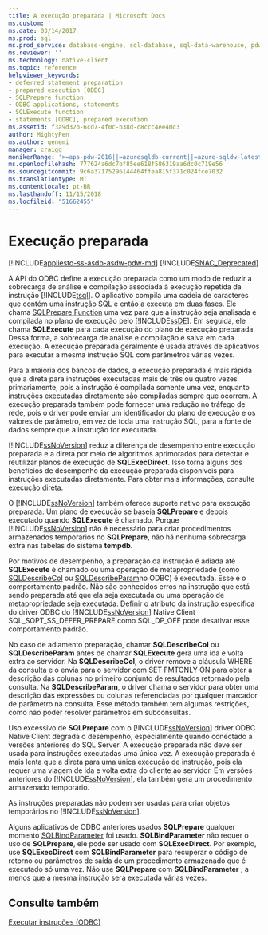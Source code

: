 ```yaml
---
title: A execução preparada | Microsoft Docs
ms.custom: ''
ms.date: 03/14/2017
ms.prod: sql
ms.prod_service: database-engine, sql-database, sql-data-warehouse, pdw
ms.reviewer: ''
ms.technology: native-client
ms.topic: reference
helpviewer_keywords:
- deferred statement preparation
- prepared execution [ODBC]
- SQLPrepare function
- ODBC applications, statements
- SQLExecute function
- statements [ODBC], prepared execution
ms.assetid: f3a9d32b-6cd7-4f0c-b38d-c8ccc4ee40c3
author: MightyPen
ms.author: genemi
manager: craigg
monikerRange: '>=aps-pdw-2016||=azuresqldb-current||=azure-sqldw-latest||>=sql-server-2016||=sqlallproducts-allversions||>=sql-server-linux-2017||=azuresqldb-mi-current'
ms.openlocfilehash: 777624a6dc7bf85ee618f586319aa6dc0c719e56
ms.sourcegitcommit: 9c6a37175296144464ffea815f371c024fce7032
ms.translationtype: MT
ms.contentlocale: pt-BR
ms.lasthandoff: 11/15/2018
ms.locfileid: "51662455"
---
```

# <a name="prepared-execution"></a>Execução preparada
[!INCLUDE[appliesto-ss-asdb-asdw-pdw-md](../../../includes/appliesto-ss-asdb-asdw-pdw-md.md)]
[!INCLUDE[SNAC_Deprecated](../../../includes/snac-deprecated.md)]

  A API do ODBC define a execução preparada como um modo de reduzir a sobrecarga de análise e compilação associada à execução repetida da instrução [!INCLUDE[tsql](../../../includes/tsql-md.md)]. O aplicativo compila uma cadeia de caracteres que contém uma instrução SQL e então a executa em duas fases. Ele chama [SQLPrepare Function](https://go.microsoft.com/fwlink/?LinkId=59360) uma vez para que a instrução seja analisada e compilada no plano de execução pelo [!INCLUDE[ssDE](../../../includes/ssde-md.md)]. Em seguida, ele chama **SQLExecute** para cada execução do plano de execução preparada. Dessa forma, a sobrecarga de análise e compilação é salva em cada execução. A execução preparada geralmente é usada através de aplicativos para executar a mesma instrução SQL com parâmetros várias vezes.  
  
 Para a maioria dos bancos de dados, a execução preparada é mais rápida que a direta para instruções executadas mais de três ou quatro vezes primariamente, pois a instrução é compilada somente uma vez, enquanto instruções executadas diretamente são compiladas sempre que ocorrem. A execução preparada também pode fornecer uma redução no tráfego de rede, pois o driver pode enviar um identificador do plano de execução e os valores de parâmetro, em vez de toda uma instrução SQL, para a fonte de dados sempre que a instrução for executada.  
  
 [!INCLUDE[ssNoVersion](../../../includes/ssnoversion-md.md)] reduz a diferença de desempenho entre execução preparada e a direta por meio de algoritmos aprimorados para detectar e reutilizar planos de execução de **SQLExecDirect**. Isso torna alguns dos benefícios de desempenho da execução preparada disponíveis para instruções executadas diretamente. Para obter mais informações, consulte [execução direta](../../../relational-databases/native-client-odbc-queries/executing-statements/direct-execution.md).  
  
 O [!INCLUDE[ssNoVersion](../../../includes/ssnoversion-md.md)] também oferece suporte nativo para execução preparada. Um plano de execução se baseia **SQLPrepare** e depois executado quando **SQLExecute** é chamado. Porque [!INCLUDE[ssNoVersion](../../../includes/ssnoversion-md.md)] não é necessário para criar procedimentos armazenados temporários no **SQLPrepare**, não há nenhuma sobrecarga extra nas tabelas do sistema **tempdb**.  
  
 Por motivos de desempenho, a preparação da instrução é adiada até **SQLExecute** é chamado ou uma operação de metapropriedade (como [SQLDescribeCol](../../../relational-databases/native-client-odbc-api/sqldescribecol.md) ou [SQLDescribeParam](../../../relational-databases/native-client-odbc-api/sqldescribeparam.md)no ODBC) é executada. Esse é o comportamento padrão. Não são conhecidos erros na instrução que está sendo preparada até que ela seja executada ou uma operação de metapropriedade seja executada. Definir o atributo da instrução específica do driver ODBC do [!INCLUDE[ssNoVersion](../../../includes/ssnoversion-md.md)] Native Client SQL_SOPT_SS_DEFER_PREPARE como SQL_DP_OFF pode desativar esse comportamento padrão.  
  
 No caso de adiamento preparação, chamar **SQLDescribeCol** ou **SQLDescribeParam** antes de chamar **SQLExecute** gera uma ida e volta extra ao servidor. Na **SQLDescribeCol**, o driver remove a cláusula WHERE da consulta e o envia para o servidor com SET FMTONLY ON para obter a descrição das colunas no primeiro conjunto de resultados retornado pela consulta. Na **SQLDescribeParam**, o driver chama o servidor para obter uma descrição das expressões ou colunas referenciadas por qualquer marcador de parâmetro na consulta. Esse método também tem algumas restrições, como não poder resolver parâmetros em subconsultas.  
  
 Uso excessivo de **SQLPrepare** com o [!INCLUDE[ssNoVersion](../../../includes/ssnoversion-md.md)] driver ODBC Native Client degrada o desempenho, especialmente quando conectado a versões anteriores do SQL Server. A execução preparada não deve ser usada para instruções executadas uma única vez. A execução preparada é mais lenta que a direta para uma única execução de instrução, pois ela requer uma viagem de ida e volta extra do cliente ao servidor. Em versões anteriores do [!INCLUDE[ssNoVersion](../../../includes/ssnoversion-md.md)], ela também gera um procedimento armazenado temporário.  
  
 As instruções preparadas não podem ser usadas para criar objetos temporários no [!INCLUDE[ssNoVersion](../../../includes/ssnoversion-md.md)].  
  
 Alguns aplicativos de ODBC anteriores usados **SQLPrepare** qualquer momento [SQLBindParameter](../../../relational-databases/native-client-odbc-api/sqlbindparameter.md) foi usado. **SQLBindParameter** não requer o uso de **SQLPrepare**, ele pode ser usado com **SQLExecDirect**. Por exemplo, use **SQLExecDirect** com **SQLBindParameter** para recuperar o código de retorno ou parâmetros de saída de um procedimento armazenado que é executado só uma vez. Não use **SQLPrepare** com **SQLBindParameter** , a menos que a mesma instrução será executada várias vezes.  
  
## <a name="see-also"></a>Consulte também  
 [Executar instruções &#40;ODBC&#41;](../../../relational-databases/native-client-odbc-queries/executing-statements/executing-statements-odbc.md)  
  
  
